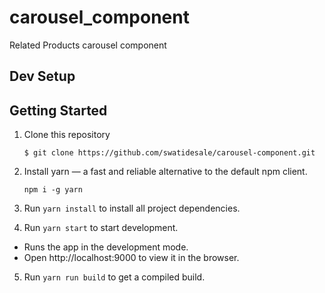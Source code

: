 # carousel_component
Related Products carousel component

## Dev Setup

## Getting Started

1. Clone this repository 

    ```
    $ git clone https://github.com/swatidesale/carousel-component.git
    ```
2. Install yarn — a fast and reliable alternative to the default npm client.
    ```
    npm i -g yarn
    ```      
3. Run `yarn install` to install all project dependencies.

4. Run `yarn start` to start development.
  * Runs the app in the development mode.
  * Open http://localhost:9000 to view it in the browser.

5. Run  `yarn run build` to get a compiled build.

